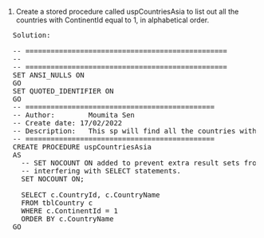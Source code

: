1) Create a stored procedure called uspCountriesAsia to list out all the countries with ContinentId equal to 1, in alphabetical order.
<pre>
  Solution:
  
  -- ================================================
  --
  -- ================================================
  SET ANSI_NULLS ON
  GO
  SET QUOTED_IDENTIFIER ON
  GO
  -- =============================================
  -- Author:		Moumita Sen
  -- Create date: 17/02/2022
  -- Description:	This sp will find all the countries with ContinentId equal to 1, in alphabetical order
  -- =============================================
  CREATE PROCEDURE uspCountriesAsia
  AS
    -- SET NOCOUNT ON added to prevent extra result sets from
    -- interfering with SELECT statements.
    SET NOCOUNT ON;

    SELECT c.CountryId, c.CountryName
    FROM tblCountry c
    WHERE c.ContinentId = 1
    ORDER BY c.CountryName
  GO

  
</pre>
